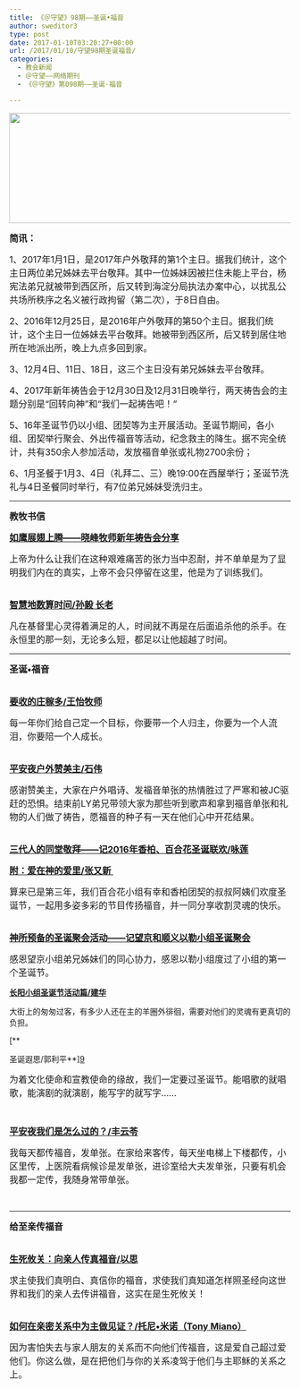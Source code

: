 ```yaml
---
title: 《＠守望》98期——圣诞•福音
author: sweditor3
type: post
date: 2017-01-10T03:20:27+00:00
url: /2017/01/10/守望98期圣诞福音/
categories:
  - 教会新闻
  - ＠守望——网络期刊
  - 《＠守望》第098期——圣诞·福音

---
```

<img class="alignnone wp-image-14881 size-full" src="http://t5.shwchurch.org/wp-content/uploads/2017/01/-e1484980275728.png" width="882" height="197" />

**<span style="font-size: 12pt;">简讯：</span>**

<span style="font-size: 12pt;">1、2017年1月1日，是2017年户外敬拜的第1个主日。据我们统计，这个主日两位弟兄姊妹去平台敬拜。其中一位姊妹因被拦住未能上平台，杨宪法弟兄就被带到西区所，后又转到海淀分局执法办案中心，以扰乱公共场所秩序之名义被行政拘留（第二次），于8日自由。</span>

<span style="font-size: 12pt;">2、2016年12月25日，是2016年户外敬拜的第50个主日。据我们统计，这个主日一位姊妹去平台敬拜。她被带到西区所，后又转到居住地所在地派出所，晚上九点多回到家。</span>

<span style="font-size: 12pt;">3、12月4日、11日、18日，这三个主日没有弟兄姊妹去平台敬拜。</span>

<span style="font-size: 12pt;">4、2017年新年祷告会于12月30日及12月31日晚举行，两天祷告会的主题分别是“回转向神”和“我们一起祷告吧！”</span>

<span style="font-size: 12pt;">5、16年圣诞节仍以小组、团契等为主开展活动。圣诞节期间，各小组、团契举行聚会、外出传福音等活动，纪念救主的降生。据不完全统计，共有350余人参加活动，发放福音单张或礼物2700余份；</span>

<span style="font-size: 12pt;">6、1月圣餐于1月3、4日（礼拜二、三）晚19:00在西屋举行；圣诞节洗礼与4日圣餐同时举行，有7位弟兄姊妹受洗归主。</span>

* * *

**<span style="font-size: 12pt;">教牧书信</span>**

[**<span style="font-size: 12pt;">如鹰展翅上腾——晓峰牧师新年祷告会分享</span>**][1]
  
<span style="font-size: 12pt;">上帝为什么让我们在这种艰难痛苦的张力当中忍耐，并不单单是为了显明我们内在的真实，上帝不会只停留在这里，他是为了训练我们。</span>

[**<span style="font-size: 12pt;"><br /> 智慧地数算时间/孙毅 长老</span>**][2]
  
<span style="font-size: 12pt;">凡在基督里心灵得着满足的人，时间就不再是在后面追杀他的杀手。在永恒里的那一刻，无论多么短，都足以让他超越了时间。</span>

* * *

**<span style="font-size: 12pt;">圣诞•福音</span>**

[**<span style="font-size: 12pt;"><br /> 要收的庄稼多/王怡牧师</span>**][3]
  
<span style="font-size: 12pt;">每一年你们给自己定一个目标，你要带一个人归主，你要为一个人流泪，你要陪一个人成长。</span>

[**<span style="font-size: 12pt;"><br /> 平安夜户外赞美主/石伟</span>**][4]
  
<span style="font-size: 12pt;">感谢赞美主，大家在户外唱诗、发福音单张的热情胜过了严寒和被JC驱赶的恐惧。结束前LY弟兄带领大家为那些听到歌声和拿到福音单张和礼物的人们做了祷告，愿福音的种子有一天在他们心中开花结果。</span>

[**<span style="font-size: 12pt;"><br /> 三代人的同堂敬拜——记2016年香柏、百合花圣诞联欢/咏莲</span>**][5]

[**<span style="font-size: 12pt;">附：爱在神的爱里/张又新  </span>**][6]

<span style="font-size: 12pt;">算来已是第三年，我们百合花小组有幸和香柏团契的叔叔阿姨们欢度圣诞节，一起用多姿多彩的节目传扬福音，并一同分享收割灵魂的快乐。</span>

[**<span style="font-size: 12pt;"><br /> 神所预备的圣诞聚会活动——记望京和顺义以勒小组圣诞聚会</span>**][7]
  
<span style="font-size: 12pt;">感恩望京小组弟兄姊妹们的同心协力，感恩以勒小组度过了小组的第一个圣诞节。</span>

[**长阳小组圣诞节活动篇/建华**][8]
  
大街上的匆匆过客，有多少人还在主的羊圈外徘徊，需要对他们的灵魂有更真切的负担。

[**
  
圣诞遐思/郭利平**][9]
  
 <span style="font-size: 12pt;">为着文化使命和宣教使命的缘故，我们一定要过圣诞节。能唱歌的就唱歌，能演剧的就演剧，能写字的就写字……</span>

&nbsp;

**[<span style="font-size: 12pt;">平安夜我们是怎么过的？/丰云苓</span>][10]**

<span style="font-size: 12pt;">我每天都传福音，发单张。在家给来客传，每天坐电梯上下楼都传，小区里传，上医院看病候诊是发单张，进诊室给大夫发单张，只要有机会我都一定传，我随身常带单张。</span>

&nbsp;

* * *

**<span style="font-size: 12pt;">给至亲传福音</span>**

[**<span style="font-size: 12pt;"><br /> 生死攸关：向亲人传真福音/以思</span>**][11]
  
<span style="font-size: 12pt;">求主使我们真明白、真信你的福音，求使我们真知道怎样照圣经向这世界和我们的亲人去传讲福音，这实在是生死攸关！</span>

[**<span style="font-size: 12pt;"><br /> 如何在亲密关系中为主做见证？/托尼•米诺（Tony Miano）</span>**][12]
  
<span style="font-size: 12pt;">因为害怕失去与家人朋友的关系而不向他们传福音，这是爱自己超过爱他们。你这么做，是在把他们与你的关系凌驾于他们与主耶稣的关系之上。</span>

 [1]: /2017/01/10/如鹰展翅上腾晓峰牧师新年祷告会分享/
 [2]: /2017/01/10/智慧地数算时间/
 [3]: /2017/01/10/要收的庄稼多/
 [4]: /2017/01/10/2016年平安夜户外赞美主/
 [5]: /2017/01/10/三代人的同堂敬拜记2016年香柏百合花圣诞联/
 [6]: /2017/01/10/爱在神的爱里/
 [7]: /2017/01/10/神所预备的圣诞聚会活动记望京和顺义以勒小/
 [8]: /2017/01/10/长阳小组圣诞节活动篇/
 [9]: /2017/01/10/圣诞遐思/
 [10]: /2017/01/10/平安夜我们是怎么过的/
 [11]: /2017/01/10/生死攸关向亲人传真福音/
 [12]: /2017/01/10/如何在亲密关系中为主做见证/